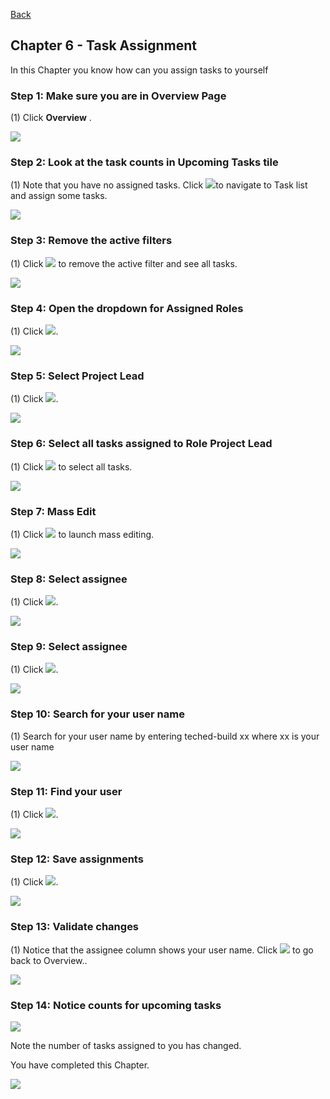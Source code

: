 [Back](/README.md)

## Chapter 6 \- Task Assignment 

In this Chapter you know how can you assign tasks to yourself



### Step 1: Make sure you are in Overview Page



\(1\) Click  **Overview** .

![](Markdown_files/img_0.png)



### Step 2: Look at the task counts in Upcoming Tasks tile



\(1\) Note that you have no assigned tasks. Click ![](Markdown_files/fieldicon_153.png)to navigate to Task list and assign some tasks.

![](Markdown_files/img_000.png)



### Step 3: Remove the active filters



\(1\) Click  ![](Markdown_files/fieldicon.png) to remove the active filter and see all tasks.

![](Markdown_files/img_001.png)



### Step 4: Open the dropdown for Assigned Roles



\(1\) Click  ![](Markdown_files/fieldicon00.png).

![](Markdown_files/img_002.png)



### Step 5: Select Project Lead



\(1\) Click  ![](Markdown_files/fieldicon_168.png).

![](Markdown_files/img_003.png)



### Step 6: Select all tasks assigned to Role Project Lead



\(1\) Click  ![](Markdown_files/fieldicon_174.png) to select all tasks.

![](Markdown_files/img_004.png)



### Step 7: Mass Edit



\(1\) Click  ![](Markdown_files/fieldicon01.png) to launch mass editing.

![](Markdown_files/img_005.png)



### Step 8: Select assignee



\(1\) Click  ![](Markdown_files/fieldicon02.png).

![](Markdown_files/img_006.png)



### Step 9: Select assignee



\(1\) Click  ![](Markdown_files/fieldicon03.png).

![](Markdown_files/img_007.png)



### Step 10: Search for your user name



\(1\) Search for your user name by entering teched\-build xx where xx is your user name

![](Markdown_files/img_008.png)



### Step 11: Find your user 



\(1\) Click  ![](Markdown_files/fieldicon04.png).

![](Markdown_files/img_009.png)



### Step 12: Save assignments



\(1\) Click  ![](Markdown_files/fieldicon05.png).

![](Markdown_files/img_010.png)



### Step 13: Validate changes



\(1\) Notice that the assignee column shows your user name. Click  ![](Markdown_files/fieldicon06.png) to go back to Overview\.\.

![](Markdown_files/img_011.png)



### Step 14: Notice counts for upcoming tasks



![](Markdown_files/info_word.png)

Note the number of tasks assigned to you has changed.

 

You have completed this Chapter.



 

![](Markdown_files/img_012.png)



